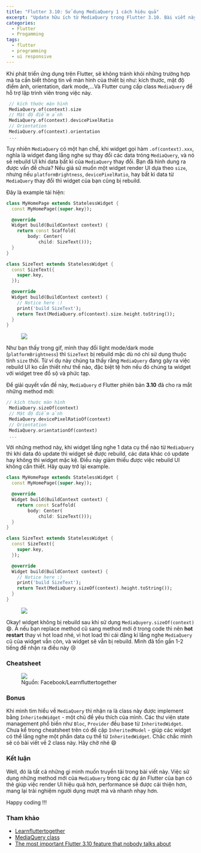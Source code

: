 ```yaml
---
title: "Flutter 3.10: Sử dụng MediaQuery 1 cách hiệu quả"
excerpt: "Update hữu ích từ MediaQuery trong Flutter 3.10. Bài viết này sẽ hướng dẫn bạn cách sử dụng MediaQuery một cách thông minh và giảm thiểu việc rebuild không cần thiết, giúp ứng dụng của bạn chạy mượt mà hơn bao giờ hết."
categories:
  - Flutter
  - Progamming
tags:
  - flutter
  - programming
  - ui responsive
---
```


Khi phát triển ứng dụng trên Flutter, sẽ không tránh khỏi những trường hợp mà ta cần biết thông tin về màn hình của thiết bị như: kích thước, mật độ điểm ảnh, orientation, dark mode,...Và Flutter cung cấp class `MediaQuery` để hỗ trợ lập trình viên trong việc này. 

```dart
 // kích thước màn hình
 MediaQuery.of(context).size
 // Mật độ điểm ảnh
 MediaQuery.of(context).devicePixelRatio
 // Orientation
 MediaQuery.of(context).orientation
 ...
```

Tuy nhiên `MediaQuery` có một hạn chế, khi widget gọi hàm `.of(context).xxx`, nghĩa là widget đang lắng nghe sự thay đổi các data tróng `MediaQuery`, và nó sẽ rebuild UI khi data bất kì của `MediaQuery` thay đổi. Bạn đã hình dung ra được vấn đề chưa? Nếu giả sử muốn một widget render UI dựa theo `size`, nhưng nếu `platformBrightness`, `devicePixelRatio`, hay bất kì data từ `MediaQuery` thay đổi thì widget của bạn cũng bị rebuild. 

Đây là example tái hiện:
```dart
class MyHomePage extends StatelessWidget {
  const MyHomePage({super.key});

  @override
  Widget build(BuildContext context) {
    return const Scaffold(
        body: Center(
            child: SizeText()));
  }
}

class SizeText extends StatelessWidget {
  const SizeText({
    super.key,
  });

  @override
  Widget build(BuildContext context) {
    // Notice here :)
    print('build SizeText');
    return Text(MediaQuery.of(context).size.height.toString());
  }
}

```

<figure>
  <img src="{{ site.url }}{{ site.baseurl }}\assets\gifs\2023-06-24-media-query-xxx-of-gif-1.gif">
</figure>

Như bạn thấy trong gif, mình thay đổi light mode/dark mode (`platformBrightness`) thì `SizeText` bị rebuild mặc dù nó chỉ sử dụng thuộc tính `size` thôi. Từ ví dụ này chúng ta thấy rằng `MediaQuery` đang gây ra việc rebuild UI ko cần thiết như thế nào, đặc biệt tệ hơn nếu đó chúng ta widget với widget tree đồ sộ và phức tạp.

Để giải quyết vấn đề này, `MediaQuery` ơ Flutter phiên bản **3.10** đã cho ra mắt những method mới:
```dart
// kích thước màn hình
 MediaQuery.sizeOf(context)
 // Mật độ điểm ảnh
 MediaQuery.devicePixelRatioOf(context)
 // Orientation
 MediaQuery.orientationOf(context)
 ...
```

Với những method này, khi widget lắng nghe 1 data cụ thể nào từ `MediaQuery` thì khi data đó update thì widget sẽ được rebuild, các data khác có update hay không thì widget mặc kệ. Điều này giảm thiểu được việc rebuild UI không cần thiết. Hãy quay trở lại example.

```dart
class MyHomePage extends StatelessWidget {
  const MyHomePage({super.key});

  @override
  Widget build(BuildContext context) {
    return const Scaffold(
        body: Center(
            child: SizeText()));
  }
}

class SizeText extends StatelessWidget {
  const SizeText({
    super.key,
  });

  @override
  Widget build(BuildContext context) {
    // Notice here :)
    print('build SizeText');
    return Text(MediaQuery.sizeOf(context).height.toString());
  }
}

```
<figure>
  <img src="{{ site.url }}{{ site.baseurl }}\assets\gifs\2023-06-24-media-query-xxx-of-gif-2.gif">
</figure>


Okay! widget không bị rebuild sau khi sử dụng `MediaQuyery.sizeOf(context)` 😄. À nếu bạn replace method cũ sang method mới ở trong code thì nên **hot restart** thay vì hot load nhé, vì hot load thì cái đăng kí lắng nghe `MediaQuery` cũ của widget vẫn còn, và widget sẽ vẫn bị rebuild. Mình đã tốn gần 1-2 tiếng để nhận ra điều này 😢

### Cheatsheet
<figure>
  <img src="{{ site.url }}{{ site.baseurl }}\assets\images\2023-06-24-media-query-xxx-of-cheat-sheet.jpg">
  <figcaption>Nguồn: Facebook/Learnfluttertogether</figcaption>
</figure>

### Bonus
Khi mình tìm hiểu về `MediaQuery` thì nhận ra là class này được implement bằng `InheritedWidget` - một chủ đề yêu thích của mình. Các thư viện state management phổ biến như `Bloc`, `Provider` đều base từ `InheritedWidget`. Chưa kể trong cheatsheet trên có đề cập `InheritedModel` - giúp các widget có thể lắng nghe một phần data cụ thể từ `InheritedWidget`. Chắc chắc mình sẽ có bài viết về 2 class này. Hãy chờ nhé 😄

### Kết luận

Well, đó là tất cả những gì mình muốn truyền tải trong bài viết này. Việc sử dụng những method mới của `MediaQuery` trong các dự án Flutter của bạn có thẻ giúp việc render UI hiệu quả hơn, performance sẽ được cải thiện hơn, mang lại trải nghiệm người dụng mượt mà và nhanh nhạy hơn. 

Happy coding !!! 


### Tham khảo

* [Learnfluttertogether](https://www.facebook.com/flutterwithrehan/posts/pfbid0A9ArxYJeT682fAyoXLe8VY22ezDE63YRRFtzbgMUP7zz9UUeDH7YFW3UnkurXqsfl)
* [MediaQuery class](https://api.flutter.dev/flutter/widgets/MediaQuery-class.html)
* [The most important Flutter 3.10 feature that nobody talks about](https://medium.com/itnext/the-most-important-flutter-3-10-feature-that-nobody-talks-about-1cc575a6063f)